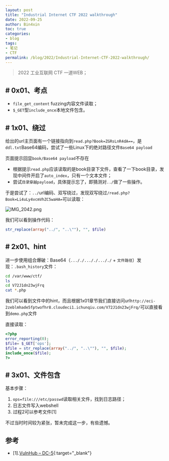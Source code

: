 ```yaml
---
layout: post
title: "Industrial Internet CTF 2022 walkthrough"
date: 2022-09-25
author: Bin4xin
toc: true
categories:
- blog
tags:
- 笔记
- CTF
permalink: /blog/2022/Industrial-Internet-CTF-2022-walkthrough/
---
```


> 2022 工业互联网 CTF 一道WEB；

## # 0x01、考点

- `file_get_content` fuzzing内容文件读取；
- `$_GET`型`include_once`本地文件包含。

## # 1x01、绕过

给出的url主页面有一个链接指向到`read.php?Book=ZGRsLnR4dA==`，是`ddl.txt`Base64编码，尝试了一些Linux下的绝对路径文件`Base64 payload`

页面提示回显`book/Base64 payload`不存在

- 根据提示`read.php`应该读取的是book目录下文件，查看了一下book目录，发现中间件开启了`auto_index`，只有一个文本文件；
- 尝试`目录穿越payload`，具体提示忘了，即猜测对`../`做了一些操作。

于是尝试了：`../`url编码、双写绕过，发现双写绕过`/read.php?Book=Li4uLy4vcmVhZC5waHA=`可以读取：

![IMG_2042.png](https://image.yjs2635.xyz/images/2022/09/25/IMG_2042.png)

我们可以看到操作代码：

```php
str_replace(array("../", "..\""), "", $file)
```

## # 2x01、hint

进一步使用组合爆破：Base64（`..././..././..././` + `文件路径`）发现：`.bash_history`文件：

```bash
cd /var/www/ctf/
ls
cd V72J1dn23wjFrq
cat *.php
```

我们可以看到文件中的hint，而且根据1x01章节我们直接访问url`http://eci-2zeblmhade5fptwofhr8.cloudeci1.ichunqiu.com/V72J1dn23wjFrq/`可以直接看到`demo.php`文件

直接读取：

```php
<?php
error_reporting(0);
$file= $_GET['ops'];
$file = str_replace(array("../", "..\""), "", $file);
include_once($file);	
?>
```

## # 3x01、文件包含

基本步骤：

1. `ops=file:///etc/passwd`读取相关文件，找到日志路径；
2. 日志文件写入webshell
3. 过程2可以参考文件[1]

不过当时时间较为紧张，暂未完成这一步，有些遗憾。

## 参考

- [1].[VulnHub – DC-5](https://henkel-security.com/2020/08/vulnhub-dc-5/){:target="_blank"}